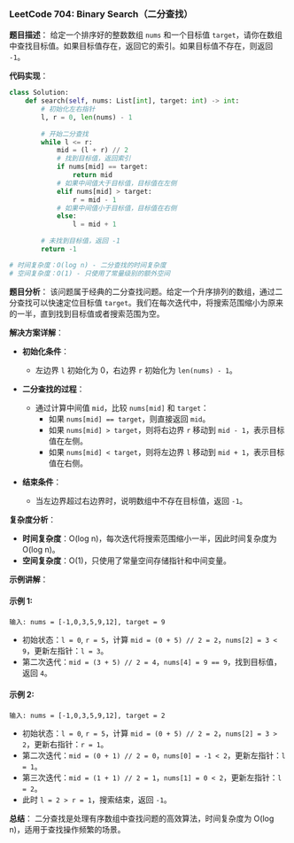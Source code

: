 ### LeetCode 704: Binary Search（二分查找）

**题目描述**：
给定一个排序好的整数数组 `nums` 和一个目标值 `target`，请你在数组中查找目标值。如果目标值存在，返回它的索引。如果目标值不存在，则返回 `-1`。

**代码实现**：
```python
class Solution:
    def search(self, nums: List[int], target: int) -> int:
        # 初始化左右指针
        l, r = 0, len(nums) - 1
        
        # 开始二分查找
        while l <= r:
            mid = (l + r) // 2
            # 找到目标值，返回索引
            if nums[mid] == target:
                return mid
            # 如果中间值大于目标值，目标值在左侧
            elif nums[mid] > target:
                r = mid - 1
            # 如果中间值小于目标值，目标值在右侧
            else:
                l = mid + 1
        
        # 未找到目标值，返回 -1
        return -1

# 时间复杂度：O(log n) - 二分查找的时间复杂度
# 空间复杂度：O(1) - 只使用了常量级别的额外空间
```

**题目分析**：
该问题属于经典的二分查找问题。给定一个升序排列的数组，通过二分查找可以快速定位目标值 `target`。我们在每次迭代中，将搜索范围缩小为原来的一半，直到找到目标值或者搜索范围为空。

**解决方案详解**：

- **初始化条件**：
  - 左边界 `l` 初始化为 0，右边界 `r` 初始化为 `len(nums) - 1`。
  
- **二分查找的过程**：
  - 通过计算中间值 `mid`，比较 `nums[mid]` 和 `target`：
    - 如果 `nums[mid] == target`，则直接返回 `mid`。
    - 如果 `nums[mid] > target`，则将右边界 `r` 移动到 `mid - 1`，表示目标值在左侧。
    - 如果 `nums[mid] < target`，则将左边界 `l` 移动到 `mid + 1`，表示目标值在右侧。
  
- **结束条件**：
  - 当左边界超过右边界时，说明数组中不存在目标值，返回 `-1`。

**复杂度分析**：
- **时间复杂度**：O(log n)，每次迭代将搜索范围缩小一半，因此时间复杂度为 O(log n)。
- **空间复杂度**：O(1)，只使用了常量空间存储指针和中间变量。

**示例讲解**：

#### 示例 1:
```
输入: nums = [-1,0,3,5,9,12], target = 9
```
- 初始状态：`l = 0`, `r = 5`，计算 `mid = (0 + 5) // 2 = 2`，`nums[2] = 3 < 9`，更新左指针：`l = 3`。
- 第二次迭代：`mid = (3 + 5) // 2 = 4`，`nums[4] = 9 == 9`，找到目标值，返回 `4`。

#### 示例 2:
```
输入: nums = [-1,0,3,5,9,12], target = 2
```
- 初始状态：`l = 0`, `r = 5`，计算 `mid = (0 + 5) // 2 = 2`，`nums[2] = 3 > 2`，更新右指针：`r = 1`。
- 第二次迭代：`mid = (0 + 1) // 2 = 0`，`nums[0] = -1 < 2`，更新左指针：`l = 1`。
- 第三次迭代：`mid = (1 + 1) // 2 = 1`，`nums[1] = 0 < 2`，更新左指针：`l = 2`。
- 此时 `l = 2 > r = 1`，搜索结束，返回 `-1`。

**总结**：
二分查找是处理有序数组中查找问题的高效算法，时间复杂度为 O(log n)，适用于查找操作频繁的场景。
